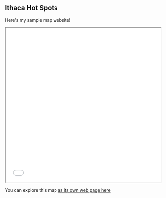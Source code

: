 ## Ithaca Hot Spots

Here's my sample map website!

<iframe src="IDF_map.html" height="500" width="500"></iframe>

You can explore this map [as its own web page here](IDF_map.html).

